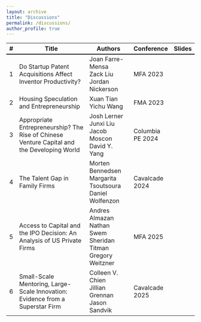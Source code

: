 ```yaml
---
layout: archive
title: "Discussions"
permalink: /discussions/
author_profile: true
---
```



<table>
  <thead>
    <tr style="border-bottom: 2px solid #000;">
      <th>#</th>
      <th style="width:50%;">Title</th>
      <th style="width:30%;">Authors</th>
      <th style="width:10%;">Conference</th>
      <th style="width:10%;">Slides</th>
    </tr>
  </thead>
  <tbody>
    <tr>
      <td>1</td>
      <td>Do Startup Patent Acquisitions Affect Inventor Productivity?</td>
      <td>Joan Farre-Mensa<br>Zack Liu<br>Jordan Nickerson</td>
      <td>MFA 2023</td>
      <td><a href="https://www.dropbox.com/scl/fi/kh7mjirw3wbbnxxotpr6l/Bias_Discussion_MFA_2023.pdf?rlkey=vueozurlzu7a9nqfu4lx2ac4b&dl=0"><i class="fas fa-fw fa-file-pdf zoom" aria-hidden="true"></i></a></td>
    </tr>
    <tr>
      <td>2</td>
      <td>Housing Speculation and Entrepreneurship</td>
      <td>Xuan Tian<br>Yichu Wang</td>
      <td>FMA 2023</td>
      <td><a href="https://www.dropbox.com/scl/fi/00xlvro1thzwh1kjqfo6f/Bias_Discussion_FMA_2023.pdf?rlkey=oe947d47otd9ozdka1op1drll&dl=0"><i class="fas fa-fw fa-file-pdf zoom" aria-hidden="true"></i></a></td>
    </tr>
    <tr>
      <td>3</td>
      <td>Appropriate Entrepreneurship? The Rise of Chinese Venture Capital and the Developing World</td>
      <td>Josh Lerner<br>Junxi Liu<br>Jacob Moscon<br>David Y. Yang</td>
      <td>Columbia PE 2024</td>
      <td><a href="https://www.dropbox.com/scl/fi/ne4q2osh7bb2tsiodmyx1/Bias_Discussion_Columbia_PE_2024.pdf?rlkey=o8vmbit57mksa0r50wmsbdz15&dl=0"><i class="fas fa-fw fa-file-pdf zoom" aria-hidden="true"></i></a></td>
    </tr>
    <tr>
      <td>4</td>
      <td>The Talent Gap in Family Firms</td>
      <td>Morten Bennedsen<br>Margarita Tsoutsoura<br>Daniel
Wolfenzon</td>
      <td>Cavalcade 2024</td>
      <td><a href="https://www.dropbox.com/scl/fi/mlwm81gusk78px72v4h7e/Bias_Discussion_Cavalcade_2024.pdf?rlkey=r5n8pc7895pdyfkupafdmyusr&dl=0"><i class="fas fa-fw fa-file-pdf zoom" aria-hidden="true"></i></a></td>
    </tr>	
    <tr>
      <td>5</td>
      <td>Access to Capital and the IPO Decision: An Analysis of US Private Firms</td>
      <td> Andres Almazan<br>Nathan Swem<br>Sheridan Titman<br>Gregory Weitzner</td>
      <td>MFA 2025</td>
      <td><a href="https://www.dropbox.com/scl/fi/ls06tzrx87f7eeafc8iug/Bias_Discussion_MFA_2025.pdf?rlkey=zrpo5uqga8rnzzjfkma6vlxfv&dl=0"><i class="fas fa-fw fa-file-pdf zoom" aria-hidden="true"></i></a></td>
    </tr>	
    <tr>
      <td>6</td>
      <td>Small-Scale Mentoring, Large-Scale Innovation: Evidence from a Superstar Firm</td>
      <td>Colleen V. Chien<br>Jillian Grennan<br>Jason Sandvik</td>
      <td>Cavalcade 2025</td>
      <td><a href="https://www.dropbox.com/scl/fi/8sz87czjhlgjzr57sc2y7/Bias_Discussion_Cavalcade_2025.pdf?rlkey=ygkwy1fe3nrqn9nbfx91ffnbc&dl=0"><i class="fas fa-fw fa-file-pdf zoom" aria-hidden="true"></i></a></td>
    </tr>	
  </tbody>
</table>